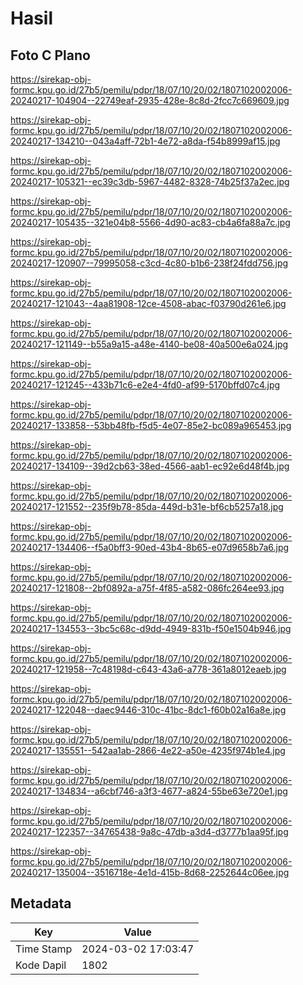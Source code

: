 # Hasil

## Foto C Plano

https://sirekap-obj-formc.kpu.go.id/27b5/pemilu/pdpr/18/07/10/20/02/1807102002006-20240217-104904--22749eaf-2935-428e-8c8d-2fcc7c669609.jpg

https://sirekap-obj-formc.kpu.go.id/27b5/pemilu/pdpr/18/07/10/20/02/1807102002006-20240217-134210--043a4aff-72b1-4e72-a8da-f54b8999af15.jpg

https://sirekap-obj-formc.kpu.go.id/27b5/pemilu/pdpr/18/07/10/20/02/1807102002006-20240217-105321--ec39c3db-5967-4482-8328-74b25f37a2ec.jpg

https://sirekap-obj-formc.kpu.go.id/27b5/pemilu/pdpr/18/07/10/20/02/1807102002006-20240217-105435--321e04b8-5566-4d90-ac83-cb4a6fa88a7c.jpg

https://sirekap-obj-formc.kpu.go.id/27b5/pemilu/pdpr/18/07/10/20/02/1807102002006-20240217-120907--79995058-c3cd-4c80-b1b6-238f24fdd756.jpg

https://sirekap-obj-formc.kpu.go.id/27b5/pemilu/pdpr/18/07/10/20/02/1807102002006-20240217-121043--4aa81908-12ce-4508-abac-f03790d261e6.jpg

https://sirekap-obj-formc.kpu.go.id/27b5/pemilu/pdpr/18/07/10/20/02/1807102002006-20240217-121149--b55a9a15-a48e-4140-be08-40a500e6a024.jpg

https://sirekap-obj-formc.kpu.go.id/27b5/pemilu/pdpr/18/07/10/20/02/1807102002006-20240217-121245--433b71c6-e2e4-4fd0-af99-5170bffd07c4.jpg

https://sirekap-obj-formc.kpu.go.id/27b5/pemilu/pdpr/18/07/10/20/02/1807102002006-20240217-133858--53bb48fb-f5d5-4e07-85e2-bc089a965453.jpg

https://sirekap-obj-formc.kpu.go.id/27b5/pemilu/pdpr/18/07/10/20/02/1807102002006-20240217-134109--39d2cb63-38ed-4566-aab1-ec92e6d48f4b.jpg

https://sirekap-obj-formc.kpu.go.id/27b5/pemilu/pdpr/18/07/10/20/02/1807102002006-20240217-121552--235f9b78-85da-449d-b31e-bf6cb5257a18.jpg

https://sirekap-obj-formc.kpu.go.id/27b5/pemilu/pdpr/18/07/10/20/02/1807102002006-20240217-134406--f5a0bff3-90ed-43b4-8b65-e07d9658b7a6.jpg

https://sirekap-obj-formc.kpu.go.id/27b5/pemilu/pdpr/18/07/10/20/02/1807102002006-20240217-121808--2bf0892a-a75f-4f85-a582-086fc264ee93.jpg

https://sirekap-obj-formc.kpu.go.id/27b5/pemilu/pdpr/18/07/10/20/02/1807102002006-20240217-134553--3bc5c68c-d9dd-4949-831b-f50e1504b946.jpg

https://sirekap-obj-formc.kpu.go.id/27b5/pemilu/pdpr/18/07/10/20/02/1807102002006-20240217-121958--7c48198d-c643-43a6-a778-361a8012eaeb.jpg

https://sirekap-obj-formc.kpu.go.id/27b5/pemilu/pdpr/18/07/10/20/02/1807102002006-20240217-122048--daec9446-310c-41bc-8dc1-f60b02a16a8e.jpg

https://sirekap-obj-formc.kpu.go.id/27b5/pemilu/pdpr/18/07/10/20/02/1807102002006-20240217-135551--542aa1ab-2866-4e22-a50e-4235f974b1e4.jpg

https://sirekap-obj-formc.kpu.go.id/27b5/pemilu/pdpr/18/07/10/20/02/1807102002006-20240217-134834--a6cbf746-a3f3-4677-a824-55be63e720e1.jpg

https://sirekap-obj-formc.kpu.go.id/27b5/pemilu/pdpr/18/07/10/20/02/1807102002006-20240217-122357--34765438-9a8c-47db-a3d4-d3777b1aa95f.jpg

https://sirekap-obj-formc.kpu.go.id/27b5/pemilu/pdpr/18/07/10/20/02/1807102002006-20240217-135004--3516718e-4e1d-415b-8d68-2252644c06ee.jpg


## Metadata

| Key        | Value               |
| ---------- | ------------------- |
| Time Stamp | 2024-03-02 17:03:47 |
| Kode Dapil | 1802                |



